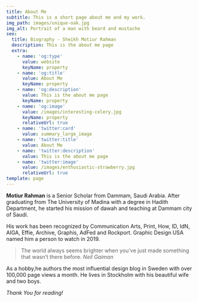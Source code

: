 ```yaml
---
title: About Me
subtitle: This is a short page about me and my work.
img_path: images/unique-oak.jpg
img_alt: Portrait of a man with beard and mustache
seo:
  title: Biography - Sheikh Motiur Rahman
  description: This is the about me page
  extra:
    - name: 'og:type'
      value: website
      keyName: property
    - name: 'og:title'
      value: About Me
      keyName: property
    - name: 'og:description'
      value: This is the about me page
      keyName: property
    - name: 'og:image'
      value: /images/interesting-celery.jpg
      keyName: property
      relativeUrl: true
    - name: 'twitter:card'
      value: summary_large_image
    - name: 'twitter:title'
      value: About Me
    - name: 'twitter:description'
      value: This is the about me page
    - name: 'twitter:image'
      value: /images/enthusiastic-strawberry.jpg
      relativeUrl: true
template: page
---
```

**Motiur Rahman** is a Senior Scholar from Dammam, Saudi Arabia. After graduating from The University of Madina with a degree in Hadith Department, he started his mission of dawah and teaching at Dammam city of Saudi.

His work has been recognized by Communication Arts, Print, How, ID, IdN, AIGA, Effie, Archive, Graphis, AdFed and Rockport. Graphic Design USA named him a person to watch in 2019.

> The world always seems brighter when you’ve just made something that wasn’t there before. <cite>Neil Gaiman</cite>

As a hobby,he authors the most influential design blog in Sweden with over 100,000 page views a month. He lives in Stockholm with his beautiful wife and two boys.

*Thank You for reading!*
